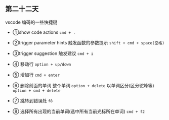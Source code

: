 ## 第二十二天

vscode 编码的一些快捷键

- ①show code actions
  `cmd + .`

- ②trigger parameter hints 触发函数的参数提示
  `shift + cmd + space(空格)`

- ③trigger suggestion 触发建议
  `cmd + i`

- ④ 移动行
  `option + up/down`

- ⑤ 增加行
  `cmd + enter`

- ⑥ 删除前面的单词
  整个单词
  `option + delete`
  以单词区分(区分驼峰等)
  `option + cmd + delete`

- ⑦ 跳转到错误处
  `f8`

- ⑧ 选择所有出现的当前单词(选中所有当前光标所在单词)
  `cmd + f2`
